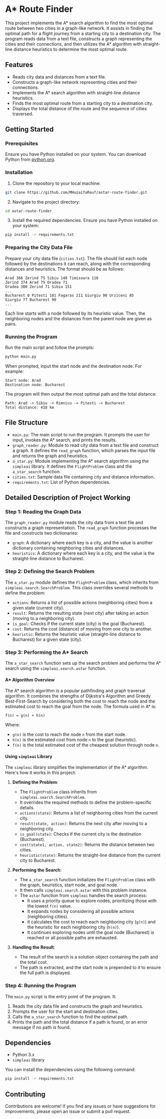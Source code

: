 # A* Route Finder

This project implements the A* search algorithm to find the most optimal route between two cities in a graph-like network. It assists in finding the optimal path for a flight journey from a starting city to a destination city. The program reads data from a text file, constructs a graph representing the cities and their connections, and then utilizes the A* algorithm with straight-line distance heuristics to determine the most optimal route.

## Features

- Reads city data and distances from a text file.
- Constructs a graph-like network representing cities and their connections.
- Implements the A* search algorithm with straight-line distance heuristics.
- Finds the most optimal route from a starting city to a destination city.
- Displays the total distance of the route and the sequence of cities traversed.

## Getting Started

### Prerequisites

Ensure you have Python installed on your system. You can download Python from [python.org](https://www.python.org/).

### Installation

1. Clone the repository to your local machine:

```bash
git clone https://github.com/MHuzaifaRauf/astar-route-finder.git
```

2. Navigate to the project directory:

```bash
cd astar-route-finder
```

3. Install the required dependencies. Ensure you have Python installed on your system:

```bash
pip install -r requirements.txt
```

### Preparing the City Data File

Prepare your city data file (`cities.txt`). The file should list each node followed by the destinations it can reach, along with the corresponding distances and heuristics. The format should be as follows:

```
Arad 366 Zerind 75 Sibiu 140 Timisoara 118
Zerind 374 Arad 75 Oradea 71
Oradea 380 Zerind 71 Sibiu 151
...
Bucharest 0 Pitesti 101 Fagaras 211 Giurgiu 90 Urziceni 85
Giurgiu 77 Bucharest 90
...
```

Each line starts with a node followed by its heuristic value. Then, the neighboring nodes and the distances from the parent node are given as pairs.

### Running the Program

Run the main script and follow the prompts:

```bash
python main.py
```

When prompted, input the start node and the destination node. For example:

```
Start node: Arad
Destination node: Bucharest
```

The program will then output the most optimal path and the total distance:

```
Path: Arad -> Sibiu -> Rimnicu -> Pitesti -> Bucharest
Total distance: 418 km
```

## File Structure

- `main.py`: The main script to run the program. It prompts the user for input, invokes the A* search, and prints the results.
- `graph_reader.py`: Module to read city data from a text file and construct a graph. It defines the `read_graph` function, which parses the input file and returns the graph and heuristics.
- `a_star.py`: Module implementing the A* search algorithm using the `simpleai` library. It defines the `FlightProblem` class and the `a_star_search` function.
- `cities.txt`: Sample data file containing city and distance information.
- `requirements.txt`: List of Python dependencies.

## Detailed Description of Project Working

### Step 1: Reading the Graph Data

The `graph_reader.py` module reads the city data from a text file and constructs a graph representation. The `read_graph` function processes the file and constructs two dictionaries:

- `graph`: A dictionary where each key is a city, and the value is another dictionary containing neighboring cities and distances.
- `heuristics`: A dictionary where each key is a city, and the value is the straight-line distance to Bucharest.

### Step 2: Defining the Search Problem

The `a_star.py` module defines the `FlightProblem` class, which inherits from `simpleai.search.SearchProblem`. This class overrides several methods to define the problem:

- `actions`: Returns a list of possible actions (neighboring cities) from a given state (current city).
- `result`: Returns the resulting state (next city) after taking an action (moving to a neighboring city).
- `is_goal`: Checks if the current state (city) is the goal (Bucharest).
- `cost`: Returns the cost (distance) of moving from one city to another.
- `heuristic`: Returns the heuristic value (straight-line distance to Bucharest) for a given state (city).

### Step 3: Performing the A* Search

The `a_star_search` function sets up the search problem and performs the A* search using the `simpleai.search.astar` function.

#### A* Algorithm Overview

The A* search algorithm is a popular pathfinding and graph traversal algorithm. It combines the strengths of Dijkstra's Algorithm and Greedy Best-First-Search by considering both the cost to reach the node and the estimated cost to reach the goal from the node. The formula used in A* is:

```
f(n) = g(n) + h(n)
```

Where:
- `g(n)` is the cost to reach the node `n` from the start node.
- `h(n)` is the estimated cost from node `n` to the goal (heuristic).
- `f(n)` is the total estimated cost of the cheapest solution through node `n`.

#### Using `simpleai` Library

The `simpleai` library simplifies the implementation of the A* algorithm. Here's how it works in this project:

1. **Defining the Problem**:
   - The `FlightProblem` class inherits from `simpleai.search.SearchProblem`.
   - It overrides the required methods to define the problem-specific details.
   - `actions(state)`: Returns a list of neighboring cities from the current city.
   - `result(state, action)`: Returns the next city after moving to a neighboring city.
   - `is_goal(state)`: Checks if the current city is the destination (Bucharest).
   - `cost(state1, action, state2)`: Returns the distance between two cities.
   - `heuristic(state)`: Returns the straight-line distance from the current city to Bucharest.

2. **Performing the Search**:
   - The `a_star_search` function initializes the `FlightProblem` class with the graph, heuristics, start node, and goal node.
   - It then calls `simpleai.search.astar` with this problem instance.
   - The `astar` function from `simpleai` handles the search process:
     - It uses a priority queue to explore nodes, prioritizing those with the lowest `f(n)` value.
     - It expands nodes by considering all possible actions (neighboring cities).
     - It calculates the cost to reach each neighboring city (`g(n)`) and the heuristic for each neighboring city (`h(n)`).
     - It continues exploring nodes until the goal node (Bucharest) is reached or all possible paths are exhausted.

3. **Handling the Result**:
   - The result of the search is a solution object containing the path and the total cost.
   - The path is extracted, and the start node is prepended to it to ensure the full path is displayed.

### Step 4: Running the Program

The `main.py` script is the entry point of the program. It:

1. Reads the city data file and constructs the graph and heuristics.
2. Prompts the user for the start and destination cities.
3. Calls the `a_star_search` function to find the optimal path.
4. Prints the path and the total distance if a path is found, or an error message if no path is found.

## Dependencies

- Python 3.x
- `simpleai` library

You can install the dependencies using the following command:

```bash
pip install -r requirements.txt
```

## Contributing

Contributions are welcome! If you find any issues or have suggestions for improvements, please open an issue or submit a pull request.
